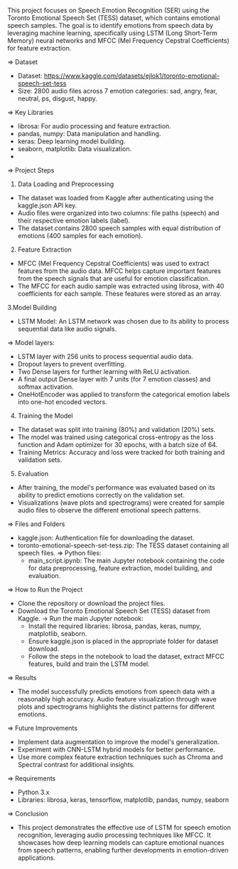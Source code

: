 This project focuses on Speech Emotion Recognition (SER) using the Toronto Emotional Speech Set (TESS) dataset, which contains emotional speech samples. The goal is to identify emotions from speech data by leveraging machine learning, specifically using LSTM (Long Short-Term Memory) neural networks and MFCC (Mel Frequency Cepstral Coefficients) for feature extraction.

=> Dataset
- Dataset: https://www.kaggle.com/datasets/ejlok1/toronto-emotional-speech-set-tess
- Size: 2800 audio files across 7 emotion categories: sad, angry, fear, neutral, ps, disgust, happy.
  
=> Key Libraries
- librosa: For audio processing and feature extraction.
- pandas, numpy: Data manipulation and handling.
- keras: Deep learning model building.
- seaborn, matplotlib: Data visualization.
- 
=> Project Steps
1. Data Loading and Preprocessing
- The dataset was loaded from Kaggle after authenticating using the kaggle.json API key.
- Audio files were organized into two columns: file paths (speech) and their respective emotion labels (label).
- The dataset contains 2800 speech samples with equal distribution of emotions (400 samples for each emotion).

2. Feature Extraction
- MFCC (Mel Frequency Cepstral Coefficients) was used to extract features from the audio data. MFCC helps capture important features from the speech signals that are useful for emotion classification.
- The MFCC for each audio sample was extracted using librosa, with 40 coefficients for each sample. These features were stored as an array.

3.Model Building
- LSTM Model: An LSTM network was chosen due to its ability to process sequential data like audio signals.

 => Model layers:
  - LSTM layer with 256 units to process sequential audio data.
  - Dropout layers to prevent overfitting.
  - Two Dense layers for further learning with ReLU activation.
  - A final output Dense layer with 7 units (for 7 emotion classes) and softmax activation.
- OneHotEncoder was applied to transform the categorical emotion labels into one-hot encoded vectors.

4. Training the Model
- The dataset was split into training (80%) and validation (20%) sets.
- The model was trained using categorical cross-entropy as the loss function and Adam optimizer for 30 epochs, with a batch size of 64.
- Training Metrics: Accuracy and loss were tracked for both training and validation sets.

5. Evaluation
- After training, the model's performance was evaluated based on its ability to predict emotions correctly on the validation set.
- Visualizations (wave plots and spectrograms) were created for sample audio files to observe the different emotional speech patterns.

=> Files and Folders
- kaggle.json: Authentication file for downloading the dataset.
- toronto-emotional-speech-set-tess.zip: The TESS dataset containing all speech files.
 => Python files:
   - main_script.ipynb: The main Jupyter notebook containing the code for data preprocessing, feature extraction, model building, and evaluation.

=> How to Run the Project
- Clone the repository or download the project files.
- Download the Toronto Emotional Speech Set (TESS) dataset from Kaggle.
-> Run the main Jupyter notebook:
    - Install the required libraries: librosa, pandas, keras, numpy, matplotlib, seaborn.
    - Ensure kaggle.json is placed in the appropriate folder for dataset download.
    - Follow the steps in the notebook to load the dataset, extract MFCC features, build and train the LSTM model.

=> Results
- The model successfully predicts emotions from speech data with a reasonably high accuracy.
Audio feature visualization through wave plots and spectrograms highlights the distinct patterns for different emotions.

=> Future Improvements
- Implement data augmentation to improve the model's generalization.
- Experiment with CNN-LSTM hybrid models for better performance.
- Use more complex feature extraction techniques such as Chroma and Spectral contrast for additional insights.

=> Requirements
- Python 3.x
- Libraries: librosa, keras, tensorflow, matplotlib, pandas, numpy, seaborn

=> Conclusion
- This project demonstrates the effective use of LSTM for speech emotion recognition, leveraging audio processing techniques like MFCC. It showcases how deep learning models can capture emotional nuances from speech patterns, enabling further developments in emotion-driven applications.
